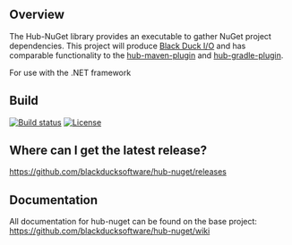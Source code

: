 ## Overview ##
The Hub-NuGet library provides an executable to gather NuGet project dependencies.
This project will produce [Black Duck I/O]() and has comparable functionality to the [hub-maven-plugin](https://github.com/blackducksoftware/hub-maven-plugin) and [hub-gradle-plugin](https://github.com/blackducksoftware/hub-gradle-plugin).

For use with the .NET framework

## Build ##

[![Build status](https://ci.appveyor.com/api/projects/status/l708hjyrts1ucc75?svg=true)](https://ci.appveyor.com/project/akamen/hub-nuget)
[![License](https://img.shields.io/badge/License-Apache%202.0-blue.svg)](https://opensource.org/licenses/Apache-2.0)

## Where can I get the latest release? ##
https://github.com/blackducksoftware/hub-nuget/releases

## Documentation ##
All documentation for hub-nuget can be found on the base project:  https://github.com/blackducksoftware/hub-nuget/wiki
